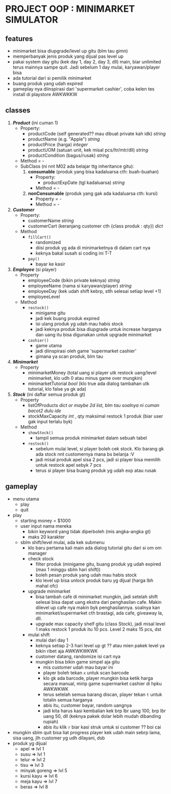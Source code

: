 # PROJECT OOP : MINIMARKET SIMULATOR

## features

- minimarket bisa diupgrade/level up gitu (blm tau gimn)
- memperbanyak jenis produk yang dijual pas level up
- pakai system day gitu (kek day 1, day 2, day 3, dll) main, biar unlimited terus mainnya sampe quit. Jadi sebelum 1 day mulai, karyawan/player bisa 
- ada tutorial dari si pemilik minimarket
- buang produk yang udah expired
- gameplay nya diinspirasi dari 'supermarket cashier', coba kelen tes install di playstore AWKWKKW

## classes

1. ***Product*** (ini cuman 1)
    - Property:
        - productCode (self generated?? mau dibuat private kah idk) _string_
        - productName (e.g. "Apple") _string_
        - productPrice (harga) _integer_
        - productUOM (satuan unit, kek misal pcs/ltr/mtr/dll) _string_
        - productCondition (bagus/rusak) _string_
    - Method = -
    - SubClass (ni nnt M02 ada belajar ttg inheritance gitu):
        1. **consumable** (produk yang bisa kadaluarsa cth: buah-buahan)
            - Property:
                - productExpDate (tgl kadaluarsa) _string_
            - Method = -
        2. **nonConsumable** (produk yang gak ada kadaluarsa cth: kursi)
            - Property = -
            - Method = -
2. ***Customer***
    - Property: 
        - customerName _string_
        - customerCart (keranjang customer cth {class produk : qty}) _dict_
    - Method
        - `fillCart()`
            - randomized
            - diisi produk yg ada di minimarketnya di dalam cart nya
            - keknya bakal susah si coding ini T-T
        - `pay()`
            - bayar ke kasir
3. ***Employee*** (si player)
    - Property
        - employeeCode (bikin private keknya) _string_
        - employeeName (nama si karyawan/player) _string_
        - employeeDay (kek udah shift kebrp, stlh selesai setiap level +1)
        - employeeLevel
    - Method
        - `restock()`
            - minigame gitu
            - jadi kek buang produk expired
            - isi ulang produk yg udah mau habis stock
            - jadi keknya produk bisa diupgrade untuk increase harganya dan uang itu bisa digunakan untuk upgrade minimarket
        - `cashier()`
            - game utama
            - jadi diinspirasi oleh game 'supermarket cashier'
            - gimana ya scan produk, blm tau
4. ***Minimarket***
    - Property
        - minimarketMoney (total uang si player utk restock uang/level minimarket, klo udh 0 atau minus game over mungkin)
        - minimarketTutorial _bool_ (klo true ada dialog tambahan utk tutorial, klo false ya gk ada)
5. ***Stock*** (ini daftar semua produk gt)
    - Property
        - listOfProducts _dict or maybe 2d list, blm tau soalnya ni cuman bacot2 dulu ide_
        - stockMaxCapacity _int_ , qty maksimal restock 1 produk (biar user gak input terlalu byk)
    - Method
        - `showStock()`
            - tampil semua produk minimarket dalam sebuah tabel
        - `restock()`
            - sebelum mulai level, si player boleh cek stock. Klo barang gk ada stock nnt customernya mana bs belanja :V
            - jadi misal produk apel sisa 2 pcs, jadi si player bisa memilih untuk restock apel sebyk 7 pcs
            -  terus si player bisa buang produk yg udah exp atau rusak

## gameplay

- menu utama
    - play
    - quit
- play
    - starting money = $1000
    - user input nama mereka
        - bikin keyword yang tidak diperboleh (mis angka-angka gt)
        - maks 20 karakter
    - sblm shift/level mulai, ada kek submenu
        - klo baru pertama kali main ada dialog tutorial gitu dari si om om manager
        - check stock
            - filter produk (minigame gitu, buang produk yg udah expired (max 1 minggu sblm hari shift))
            - boleh pesan produk yang udah mau habis stock
            - klo level up bisa unlock produk baru yg dijual (harga lbh mahal ofc)
        - upgrade minimarket
            - bisa tambah cafe di minimarket mungkin, jadi setelah shift selesai bisa dapat uang ekstra dari penghasilan cafe. Makin dilevel up cafe nya makin byk penghasilannya. soalnya kan minimarket/supermarket cth brastagi, ada cafe, giveaway la, dll.
            - upgrade max capacity shelf gitu (class Stock), jadi misal level 1 maks restock 1 produk itu 10 pcs. Level 2 maks 15 pcs, dst
        - mulai shift
            - mulai dari day 1
            - keknya setiap 2-3 hari level up gt ?? atau mien pakek level ya bikin ribet aja AWKWKWKWK
            - customer datang, randomize isi cart nya
            - mungkin bisa bikin game simpel aja gitu
                - mis customer udah mau bayar ini
                - player boleh tekan `x` untuk scan barcode
                - klo gk ada barcode, player mungkin bisa ketik harga secara manual, mirip game supermarket cashier di hpku AWKWKWK
                - terus setelah semua barang discan, player tekan `t` untuk totalin semua harganya
                - abis itu, customer bayar, random uangnya
                - jadi kita harus kasi kembalian kek brp lbr uang 100, brp lbr uang 50, dll (keknya pakek dolar lebih mudah dibanding rupiah)
                - abis itu klik `r` biar kasi struk untuk si customer ?? boi cai
- mungkin sblm quit bisa liat progress player kek udah main sebrp lama, sisa uang, jlh customer yg udh dilayani, dsb
- produk yg dijual
    - apel => lvl 1
    - susu => lvl 1
    - telur => lvl 2
    - tisu => lvl 3
    - minyak goreng => lvl 5
    - kursi kayu => lvl 6
    - meja kayu => lvl 7
    - beras => lvl 8
